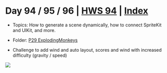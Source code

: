 # Day 94 / 95 / 96 | [HWS 94](https://www.hackingwithswift.com/100/94) | [Index](https://github.com/JulesMoorhouse/100DaysOfSwift/blob/master/README.md)

- Topics: How to generate a scene dynamically, how to connect SpriteKit and UIKit, and more.

- Folder: [P29 ExplodingMonkeys](https://github.com/JulesMoorhouse/100DaysOfSwift/tree/master/P29%20ExplodingMonkeys/ExplodingMonkeys)

- Challenge to add wind and auto layout, scores and wind with increased difficulty (gravity / speed)

<img src="../Images/day94-p29.gif">